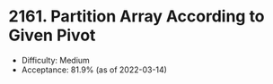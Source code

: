 # 2161. Partition Array According to Given Pivot
- Difficulty: Medium
- Acceptance: 81.9% (as of 2022-03-14)
